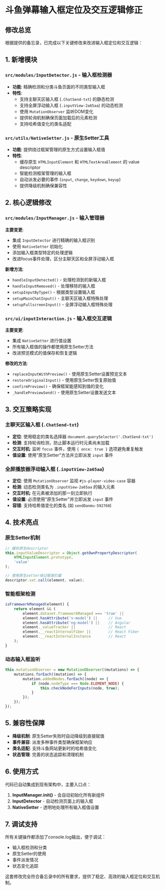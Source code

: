 # 斗鱼弹幕输入框定位及交互逻辑修正

## 修改总览

根据提供的备忘录，已完成以下关键修改来改进输入框定位和交互逻辑：

## 1. 新增模块

### `src/modules/InputDetector.js` - 输入框检测器
- **功能**: 精确检测和分类斗鱼页面的不同类型输入框
- **特性**:
  - 支持主聊天区输入框 (`.ChatSend-txt`) 的静态检测
  - 支持全屏浮动输入框 (`.inputView-2a65aa`) 的动态检测
  - 使用 `MutationObserver` 监听DOM变化
  - 提供轮询机制确保页面加载后的元素检测
  - 支持哈希值变化的类名适配

### `src/utils/NativeSetter.js` - 原生Setter工具
- **功能**: 提供绕过框架管理的原生方式设置输入框值
- **特性**:
  - 缓存原生 `HTMLInputElement` 和 `HTMLTextAreaElement` 的 value descriptor
  - 智能检测框架管理的输入框
  - 自动派发必要的事件 (`input`, `change`, `keydown`, `keyup`)
  - 提供降级机制确保兼容性

## 2. 核心逻辑修改

### `src/modules/InputManager.js` - 输入管理器
**主要变更**:
- 集成 `InputDetector` 进行精确的输入框识别
- 使用 `NativeSetter` 初始化
- 添加输入框类型特定的处理逻辑
- 改进focus事件处理，区分主聊天区和全屏浮动输入框

**新增方法**:
- `handleInputDetected()` - 处理检测到的新输入框
- `handleInputRemoved()` - 处理移除的输入框
- `setupInputByType()` - 根据类型设置输入框
- `setupMainChatInput()` - 主聊天区输入框特殊处理
- `setupFullscreenInput()` - 全屏浮动输入框特殊处理

### `src/ui/inputInteraction.js` - 输入框交互逻辑
**主要变更**:
- 集成 `NativeSetter` 进行值设置
- 所有输入框值的操作都使用原生Setter方法
- 改进预览模式的值保存和恢复逻辑

**修改的方法**:
- `replaceInputWithPreview()` - 使用原生Setter设置预览文本
- `restoreOriginalInput()` - 使用原生Setter恢复原始值
- `confirmPreview()` - 确保框架能感知到值的变化
- `_handlePreviewSend()` - 使用原生Setter设置发送文本

## 3. 交互策略实现

### 主聊天区输入框 (`.ChatSend-txt`)
- **定位**: 使用稳定的类名选择器 `document.querySelector('.ChatSend-txt')`
- **检测**: 支持轮询检测，防止脚本运行时元素尚未加载
- **交互时机**: 监听 `focus` 事件，使用 `{ once: true }` 选项避免重复触发
- **值设置**: 使用"原生Setter"方法并立即派发 `input` 事件

### 全屏播放器浮动输入框 (`.inputView-2a65aa`)
- **定位**: 使用 `MutationObserver` 监视 `#js-player-video-case` 容器
- **检测**: 动态检测类名为 `.inputView-2a65aa` 的输入元素
- **交互时机**: 在元素被添加的那一刻立即执行
- **值设置**: 必须使用"原生Setter"并立即派发 `input` 事件
- **容错**: 支持哈希值变化的类名 (如 `sendDanmu-592760`)

## 4. 技术亮点

### 原生Setter机制
```javascript
// 缓存原生descriptor
this.inputValueDescriptor = Object.getOwnPropertyDescriptor(
    HTMLInputElement.prototype, 
    'value'
);

// 使用原生setter绕过框架拦截
descriptor.set.call(element, value);
```

### 智能框架检测
```javascript
isFrameworkManaged(element) {
    return element && (
        element.dataset.frameworkManaged === 'true' ||
        element.hasAttribute('v-model') ||     // Vue
        element.hasAttribute('ng-model') ||    // Angular
        element._valueTracker ||               // React
        element.__reactInternalFiber ||        // React Fiber
        element.__reactInternalInstance        // React
    );
}
```

### 动态输入框监听
```javascript
this.mutationObserver = new MutationObserver((mutations) => {
    mutations.forEach((mutation) => {
        mutation.addedNodes.forEach((node) => {
            if (node.nodeType === Node.ELEMENT_NODE) {
                this.checkNodeForInputs(node, true);
            }
        });
    });
});
```

## 5. 兼容性保障

- **降级机制**: 原生Setter失败时自动降级到直接赋值
- **事件兼容**: 派发多种事件类型确保框架响应
- **类名适配**: 支持斗鱼网站更新时的哈希值变化
- **状态管理**: 完善的状态追踪和清理机制

## 6. 使用方式

代码已自动集成到现有架构中，主要入口点：

1. **InputManager.init()** - 会自动初始化所有新组件
2. **InputDetector** - 自动检测页面上的输入框
3. **NativeSetter** - 透明地处理所有输入框值设置

## 7. 调试支持

所有关键操作都添加了console.log输出，便于调试：
- 输入框检测和分类
- 原生Setter的使用
- 事件派发情况
- 状态变化追踪

这套修改完全符合备忘录中的所有要求，提供了稳定、高效的输入框定位和交互机制。
